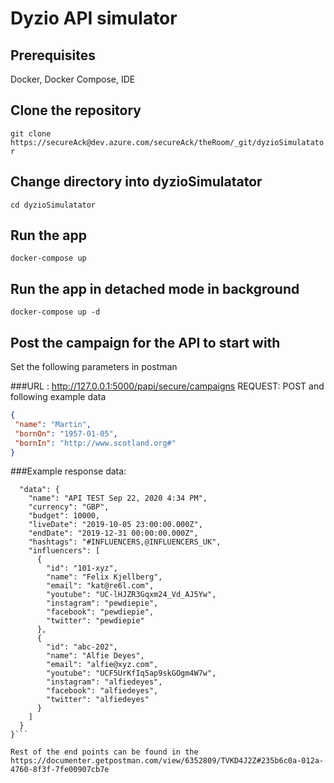 # Dyzio API simulator

## Prerequisites

Docker,
Docker Compose,
IDE

## Clone the repository

```git clone https://secureAck@dev.azure.com/secureAck/theRoom/_git/dyzioSimulatator```

## Change directory into dyzioSimulatator

```cd dyzioSimulatator```

## Run the app

```docker-compose up```

## Run the app in detached mode in background

```docker-compose up -d```


## Post the campaign for the API to start with

Set the following parameters in postman

###URL : http://127.0.0.1:5000/papi/secure/campaigns  REQUEST: POST and following example data

```JSON
{
 "name": "Martin",
 "bornOn": "1957-01-05",
 "bornIn": "http://www.scotland.org#"
}
```

###Example response data:

```{
  "data": {
    "name": "API TEST Sep 22, 2020 4:34 PM",
    "currency": "GBP",
    "budget": 10000,
    "liveDate": "2019-10-05 23:00:00.000Z",
    "endDate": "2019-12-31 00:00:00.000Z",
    "hashtags": "#INFLUENCERS,@INFLUENCERS_UK",
    "influencers": [
      {
        "id": "101-xyz",
        "name": "Felix Kjellberg",
        "email": "kat@re6l.com",
        "youtube": "UC-lHJZR3Gqxm24_Vd_AJ5Yw",
        "instagram": "pewdiepie",
        "facebook": "pewdiepie",
        "twitter": "pewdiepie"
      },
      {
        "id": "abc-202",
        "name": "Alfie Deyes",
        "email": "alfie@xyz.com",
        "youtube": "UCF5UrKfIq5ap9skGOgm4W7w",
        "instagram": "alfiedeyes",
        "facebook": "alfiedeyes",
        "twitter": "alfiedeyes"
      }
    ]
  }
}```

Rest of the end points can be found in the https://documenter.getpostman.com/view/6352809/TVKD4J2Z#235b6c0a-012a-4760-8f3f-7fe00907cb7e


